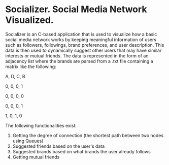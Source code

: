 <h1>Socializer. Social Media Network Visualized.</h1>

Socializer is an C-based application that is used to visualize how a basic social media network works by keeping meaningful information of users such as followers, followings, brand preferences, and user description. This data is then used to dynamically suggest other users that may have similar interests or mutual friends. The data is represented in the form of an adjacency list where the brands are parsed from a .txt file containing a matrix like the following:

A, D, C, B

0, 0, 0, 1

0, 0, 0, 0

0, 0, 0, 1

1, 0, 1, 0


The following functionalities exist:
  1) Getting the degree of connection (the shortest path between two nodes using Queues)
  2) Suggested friends based on the user's data
  3) Suggested brands based on what brands the user already follows
  4) Getting mutual friends

